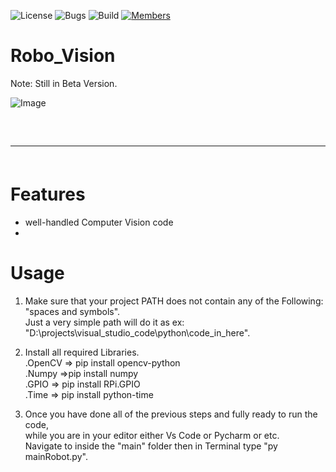 ![License](https://img.shields.io/badge/license-BSD--3-orange) ![Bugs](https://img.shields.io/badge/bugs-0%20open-brightgreen) ![Build](https://img.shields.io/badge/Build-passing-brightgreen?logo=github) [![Members](https://img.shields.io/discord/750034898680807434?label=members&logo=discord&color=7289da)](https://discord.gg/CHZea8zvBG)

# Robo_Vision
Note: Still in Beta Version.

![Image](https://user-images.githubusercontent.com/64253660/240931398-b128e9f5-534c-447c-8a65-834b3d4547c7.jpg)

<hr style="border-radius: 2%; margin-top: 60px; margin-bottom: 60px;" noshade="" size="20" width="100%">

# Features

-   well-handled Computer Vision code
- 

# Usage

1. Make sure that your project PATH does not contain any of the Following: "spaces and symbols".<br>
  Just a very simple path will do it as ex: "D:\projects\visual_studio_code\python\code_in_here".

2. Install all required Libraries.<br>
  .OpenCV => pip install opencv-python<br>
  .Numpy =>pip install numpy<br>
  .GPIO => pip install RPi.GPIO<br>
  .Time => pip install python-time<br>
  
3. Once you have done all of the previous steps and fully ready to run the code,<br>
  while you are in your editor either Vs Code or Pycharm or etc.<br>
  Navigate to inside the "main" folder then in Terminal type "py mainRobot.py".

